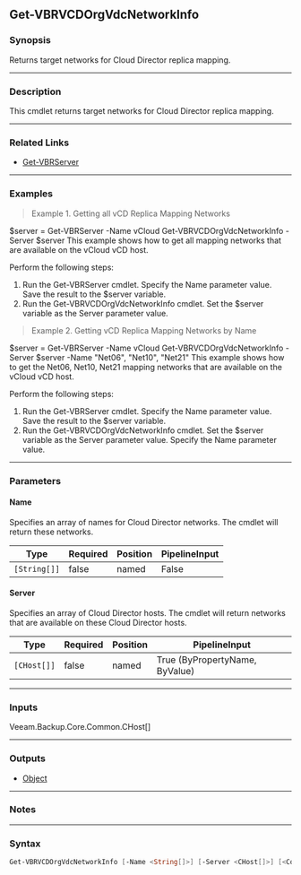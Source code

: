 Get-VBRVCDOrgVdcNetworkInfo
---------------------------

### Synopsis
Returns target networks for Cloud Director replica mapping.

---

### Description

This cmdlet returns target networks for Cloud Director replica mapping.

---

### Related Links
* [Get-VBRServer](Get-VBRServer)

---

### Examples
> Example 1. Getting all vCD Replica Mapping Networks

$server = Get-VBRServer -Name vCloud
Get-VBRVCDOrgVdcNetworkInfo -Server $server
This example shows how to get all mapping networks that are available on the vCloud vCD host.

Perform the following steps:
1. Run the Get-VBRServer cmdlet. Specify the Name parameter value. Save the result to the $server variable.
2. Run the Get-VBRVCDOrgVdcNetworkInfo cmdlet. Set the $server variable as the Server parameter value.
> Example 2. Getting vCD Replica Mapping Networks by Name

$server = Get-VBRServer -Name vCloud
Get-VBRVCDOrgVdcNetworkInfo -Server $server -Name "Net06", "Net10", "Net21"
This example shows how to get the Net06, Net10, Net21 mapping networks that are available on the vCloud vCD host.

Perform the following steps:
1. Run the Get-VBRServer cmdlet. Specify the Name parameter value. Save the result to the $server variable.
2. Run the Get-VBRVCDOrgVdcNetworkInfo cmdlet. Set the $server variable as the Server parameter value. Specify the Name parameter value.

---

### Parameters
#### **Name**
Specifies an array of names for Cloud Director networks.
The cmdlet will return these networks.

|Type        |Required|Position|PipelineInput|
|------------|--------|--------|-------------|
|`[String[]]`|false   |named   |False        |

#### **Server**
Specifies an array of Cloud Director hosts.
The cmdlet will return networks that are available on these Cloud Director hosts.

|Type       |Required|Position|PipelineInput                 |
|-----------|--------|--------|------------------------------|
|`[CHost[]]`|false   |named   |True (ByPropertyName, ByValue)|

---

### Inputs
Veeam.Backup.Core.Common.CHost[]

---

### Outputs
* [Object](https://learn.microsoft.com/en-us/dotnet/api/System.Object)

---

### Notes

---

### Syntax
```PowerShell
Get-VBRVCDOrgVdcNetworkInfo [-Name <String[]>] [-Server <CHost[]>] [<CommonParameters>]
```
